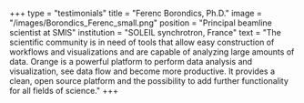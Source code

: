 +++
type = "testimonials"
title = "Ferenc Borondics, Ph.D."
image = "/images/Borondics_Ferenc_small.png"
position = "Principal beamline scientist at SMIS"
institution = "SOLEIL synchrotron, France"
text = "The scientific community is in need of tools that allow easy construction of workflows and visualizations and are capable of analyzing large amounts of data. Orange is a powerful platform to perform data analysis and visualization, see data flow and become more productive. It provides a clean, open source platform and the possibility to add further functionality for all fields of science."
+++